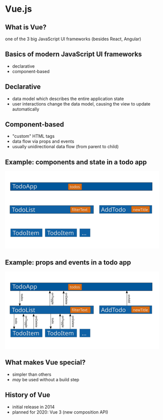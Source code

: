 # Vue.js

## What is Vue?

one of the 3 big JavaScript UI frameworks (besides React, Angular)

## Basics of modern JavaScript UI frameworks

- declarative
- component-based

## Declarative

- data model which describes the entire application state
- user interactions change the data model, causing the view to update automatically

## Component-based

- "custom" HTML tags
- data flow via props and events
- usually unidirectional data flow (from parent to child)

## Example: components and state in a todo app

<img src="assets/todo-components-state.svg" />

## Example: props and events in a todo app

<img src="assets/todo-components-state-props-events.svg" />

## What makes Vue special?

- simpler than others
- _may_ be used without a build step

## History of Vue

- initial release in 2014
- planned for 2020: Vue 3 (new composition API)
